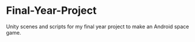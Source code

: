 # Final-Year-Project
Unity scenes and scripts for my final year project to make an Android space game.
